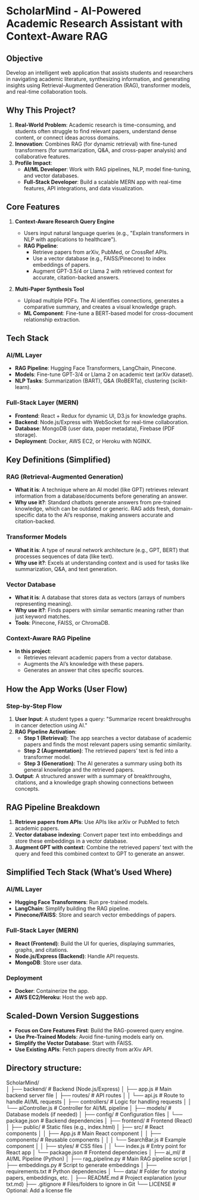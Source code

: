 # ScholarMind - AI-Powered Academic Research Assistant with Context-Aware RAG
## Objective

Develop an intelligent web application that assists students and researchers in navigating academic literature, synthesizing information, and generating insights using Retrieval-Augmented Generation (RAG), transformer models, and real-time collaboration tools.

## Why This Project?

1. **Real-World Problem**: Academic research is time-consuming, and students often struggle to find relevant papers, understand dense content, or connect ideas across domains.
2. **Innovation**: Combines RAG (for dynamic retrieval) with fine-tuned transformers (for summarization, Q&A, and cross-paper analysis) and collaborative features.
3. **Profile Impact**:
    - **AI/ML Developer**: Work with RAG pipelines, NLP, model fine-tuning, and vector databases.
    - **Full-Stack Developer**: Build a scalable MERN app with real-time features, API integrations, and data visualization.

## Core Features

1. **Context-Aware Research Query Engine**
    - Users input natural language queries (e.g., "Explain transformers in NLP with applications to healthcare").
    - **RAG Pipeline**:
      - Retrieve papers from arXiv, PubMed, or CrossRef APIs.
      - Use a vector database (e.g., FAISS/Pinecone) to index embeddings of papers.
      - Augment GPT-3.5/4 or Llama 2 with retrieved context for accurate, citation-backed answers.

2. **Multi-Paper Synthesis Tool**
    - Upload multiple PDFs. The AI identifies connections, generates a comparative summary, and creates a visual knowledge graph.
    - **ML Component**: Fine-tune a BERT-based model for cross-document relationship extraction.

## Tech Stack

### AI/ML Layer

- **RAG Pipeline**: Hugging Face Transformers, LangChain, Pinecone.
- **Models**: Fine-tune GPT-3/4 or Llama 2 on academic text (arXiv dataset).
- **NLP Tasks**: Summarization (BART), Q&A (RoBERTa), clustering (scikit-learn).

### Full-Stack Layer (MERN)

- **Frontend**: React + Redux for dynamic UI, D3.js for knowledge graphs.
- **Backend**: Node.js/Express with WebSocket for real-time collaboration.
- **Database**: MongoDB (user data, paper metadata), Firebase (PDF storage).
- **Deployment**: Docker, AWS EC2, or Heroku with NGINX.

## Key Definitions (Simplified)

### RAG (Retrieval-Augmented Generation)

- **What it is**: A technique where an AI model (like GPT) retrieves relevant information from a database/documents before generating an answer.
- **Why use it?**: Standard chatbots generate answers from pre-trained knowledge, which can be outdated or generic. RAG adds fresh, domain-specific data to the AI’s response, making answers accurate and citation-backed.

### Transformer Models

- **What it is**: A type of neural network architecture (e.g., GPT, BERT) that processes sequences of data (like text).
- **Why use it?**: Excels at understanding context and is used for tasks like summarization, Q&A, and text generation.

### Vector Database

- **What it is**: A database that stores data as vectors (arrays of numbers representing meaning).
- **Why use it?**: Finds papers with similar semantic meaning rather than just keyword matches.
- **Tools**: Pinecone, FAISS, or ChromaDB.

### Context-Aware RAG Pipeline

- **In this project**:
  - Retrieves relevant academic papers from a vector database.
  - Augments the AI’s knowledge with these papers.
  - Generates an answer that cites specific sources.

## How the App Works (User Flow)

### Step-by-Step Flow

1. **User Input**: A student types a query: "Summarize recent breakthroughs in cancer detection using AI."
2. **RAG Pipeline Activation**:
    - **Step 1 (Retrieval)**: The app searches a vector database of academic papers and finds the most relevant papers using semantic similarity.
    - **Step 2 (Augmentation)**: The retrieved papers’ text is fed into a transformer model.
    - **Step 3 (Generation)**: The AI generates a summary using both its general knowledge and the retrieved papers.
3. **Output**: A structured answer with a summary of breakthroughs, citations, and a knowledge graph showing connections between concepts.

## RAG Pipeline Breakdown

1. **Retrieve papers from APIs**: Use APIs like arXiv or PubMed to fetch academic papers.
2. **Vector database indexing**: Convert paper text into embeddings and store these embeddings in a vector database.
3. **Augment GPT with context**: Combine the retrieved papers’ text with the query and feed this combined context to GPT to generate an answer.

## Simplified Tech Stack (What’s Used Where)

### AI/ML Layer

- **Hugging Face Transformers**: Run pre-trained models.
- **LangChain**: Simplify building the RAG pipeline.
- **Pinecone/FAISS**: Store and search vector embeddings of papers.

### Full-Stack Layer (MERN)

- **React (Frontend)**: Build the UI for queries, displaying summaries, graphs, and citations.
- **Node.js/Express (Backend)**: Handle API requests.
- **MongoDB**: Store user data.

### Deployment

- **Docker**: Containerize the app.
- **AWS EC2/Heroku**: Host the web app.

## Scaled-Down Version Suggestions

- **Focus on Core Features First**: Build the RAG-powered query engine.
- **Use Pre-Trained Models**: Avoid fine-tuning models early on.
- **Simplify the Vector Database**: Start with FAISS.
- **Use Existing APIs**: Fetch papers directly from arXiv API.

## Directory structure:

ScholarMind/  
│
├── backend/                  # Backend (Node.js/Express)
│   ├── app.js                # Main backend server file
│   ├── routes/               # API routes
│   │   └── api.js            # Route to handle AI/ML requests
│   ├── controllers/          # Logic for handling requests
│   │   └── aiController.js   # Controller for AI/ML pipeline
│   ├── models/               # Database models (if needed)
│   ├── config/               # Configuration files
│   └── package.json          # Backend dependencies
│
├── frontend/                 # Frontend (React)
│   ├── public/               # Static files (e.g., index.html)
│   ├── src/                  # React components
│   │   ├── App.js            # Main React component
│   │   ├── components/       # Reusable components
│   │   │   └── SearchBar.js  # Example component
│   │   ├── styles/           # CSS files
│   │   └── index.js          # Entry point for React app
│   └── package.json          # Frontend dependencies
│
├── ai_ml/                    # AI/ML Pipeline (Python)
│   ├── rag_pipeline.py       # Main RAG pipeline script
│   ├── embeddings.py         # Script to generate embeddings
│   ├── requirements.txt      # Python dependencies
│   └── data/                 # Folder for storing papers, embeddings, etc.
│
├── README.md                 # Project explanation (your txt.md)
├── .gitignore                # Files/folders to ignore in Git
└── LICENSE                   # Optional: Add a license file
